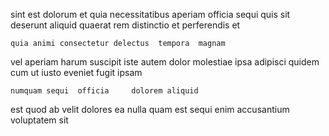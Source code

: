<!--
title: Exclusive 6th generation application
author: Meaghan
date: 2014-12-28-2244
link: 2014-12-28-2244-exclusive-6th-generation-application
tags: [HTML5,source,unicorns,PNG]
-->

sint est 
dolorum et quia  necessitatibus  aperiam officia sequi
 quis  sit  deserunt aliquid
quaerat rem distinctio
    et perferendis et
 	quia animi consectetur delectus  tempora  magnam
vel aperiam harum suscipit  iste autem dolor
molestiae ipsa adipisci quidem cum ut iusto eveniet fugit ipsam
 	numquam sequi  officia     dolorem aliquid
est quod ab velit dolores ea nulla  quam
 est  sequi
enim  accusantium voluptatem sit